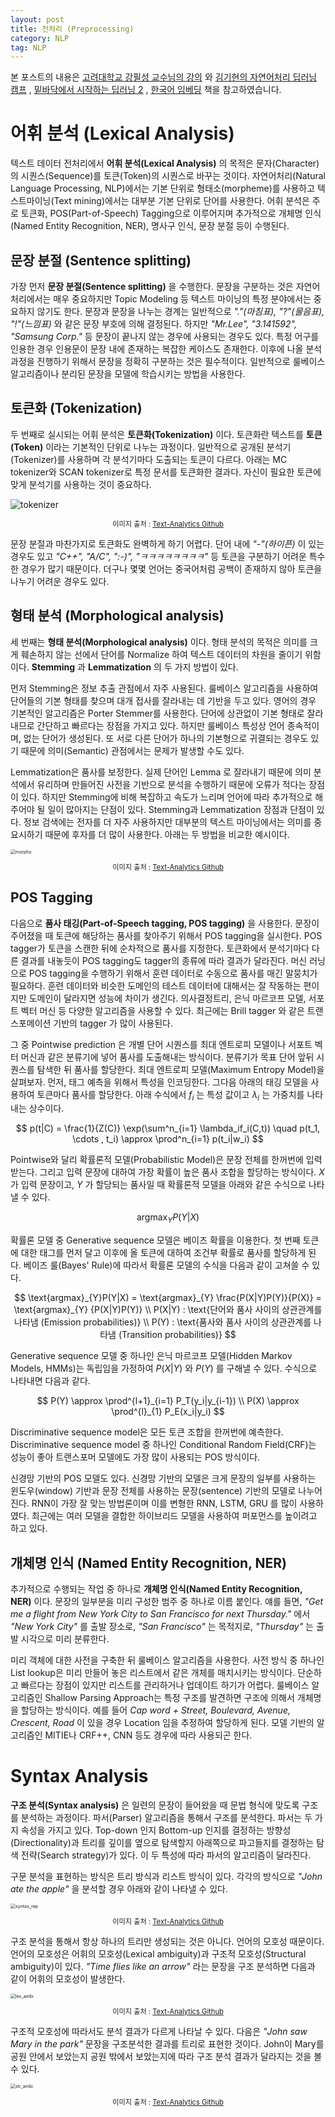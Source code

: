 ```yaml
---
layout: post
title: 전처리 (Preprocessing)
category: NLP
tag: NLP
---
```




본 포스트의 내용은 [고려대학교 강필성 교수님의 강의](https://www.youtube.com/watch?v=pXCHYq6PXto&list=PLetSlH8YjIfVzHuSXtG4jAC2zbEAErXWm) 와 [김기현의 자연어처리 딥러닝 캠프](http://www.yes24.com/Product/Goods/74802622) , [밑바닥에서 시작하는 딥러닝 2](http://www.yes24.com/Product/Goods/72173703) , [한국어 임베딩](http://m.yes24.com/goods/detail/78569687) 책을 참고하였습니다.



# 어휘 분석 (Lexical Analysis)

텍스트 데이터 전처리에서 **어휘 분석(Lexical Analysis)** 의 목적은 문자(Character)의 시퀀스(Sequence)를 토큰(Token)의 시퀀스로 바꾸는 것이다. 자연어처리(Natural Language Processing, NLP)에서는 기본 단위로 형태소(morpheme)를 사용하고 텍스트마이닝(Text mining)에서는 대부분 기본 단위로 단어를 사용한다. 어휘 분석은 주로 토큰화, POS(Part-of-Speech) Tagging으로 이루어지며 추가적으로 개체명 인식(Named Entity Recognition, NER), 명사구 인식, 문장 분절 등이 수행된다.



## 문장 분절 (Sentence splitting)

가장 먼저 **문장 분절(Sentence splitting)** 을 수행한다. 문장을 구분하는 것은 자연어 처리에서는 매우 중요하지만 Topic Modeling 등 텍스트 마이닝의 특정 분야에서는 중요하지 않기도 한다. 문장과 문장을 나누는 경계는 일반적으로 *"."(마침표), "?"(물음표), "!"(느낌표)* 와 같은 문장 부호에 의해 결정된다. 하지만 *"Mr.Lee", "3.141592", "Samsung Corp."* 등 문장이 끝나지 않는 경우에 사용되는 경우도 있다. 특정 어구를 인용한 경우 인용문이 문장 내에 존재하는 복잡한 케이스도 존재한다. 이후에 나올 분석 과정을 진행하기 위해서 문장을 정확히 구분하는 것은 필수적이다. 일반적으로 룰베이스 알고리즘이나 분리된 문장을 모델에 학습시키는 방법을 사용한다.



## 토큰화 (Tokenization)

두 번째로 실시되는 어휘 분석은 **토큰화(Tokenization)** 이다. 토큰화란 텍스트를 **토큰(Token)** 이라는 기본적인 단위로 나누는 과정이다. 일반적으로 공개된 분석기(Tokenizer)를 사용하며 각 분석기마다 도출되는 토큰이 다르다. 아래는 MC tokenizer와 SCAN tokenizer로 특정 문서를 토큰화한 결과다. 자신이 필요한 토큰에 맞게 분석기를 사용하는 것이 중요하다.

![tokenizer](https://user-images.githubusercontent.com/45377884/81628131-cc033e00-943a-11ea-8582-303e3d175b92.png)

<p align="center" style="font-size:80%">이미지 출처 : <a href="https://github.com/pilsung-kang/text-analytics">Text-Analytics Github</a></p>

문장 분절과 마찬가지로 토큰화도 완벽하게 하기 어렵다. 단어 내에 *"-"(하이픈)* 이 있는 경우도 있고 *"C++", "A/C", ":-)", "ㅋㅋㅋㅋㅋㅋㅋㅋ"* 등 토큰을 구분하기 어려운 특수한 경우가 많기 때문이다. 더구나 몇몇 언어는 중국어처럼 공백이 존재하지 않아 토큰을 나누기 어려운 경우도 있다.



## 형태 분석 (Morphological analysis)

세 번째는 **형태 분석(Morphological analysis)** 이다. 형태 분석의 목적은 의미를 크게 훼손하지 않는 선에서 단어를 Normalize 하여 텍스트 데이터의 차원을 줄이기 위함이다. **Stemming** 과 **Lemmatization** 의 두 가지 방법이 있다.

먼저 Stemming은 정보 추출 관점에서 자주 사용된다. 룰베이스 알고리즘을 사용하여 단어들의 기본 형태를 찾으며 대개 접사를 잘라내는 데 기반을 두고 있다. 영어의 경우 기본적인 알고리즘은 Porter Stemmer를 사용한다. 단어에 상관없이 기본 형태로 잘라내므로 간단하고 빠르다는 장점을 가지고 있다. 하지만 룰베이스 특성상 언어 종속적이며, 없는 단어가 생성된다. 또 서로 다른 단어가 하나의 기본형으로 귀결되는 경우도 있기 때문에 의미(Semantic) 관점에서는 문제가 발생할 수도 있다.

 Lemmatization은 품사를 보정한다. 실제 단어인 Lemma 로 잘라내기 때문에 의미 분석에서 유리하며 만들어진 사전을 기반으로 분석을 수행하기 때문에 오류가 적다는 장점이 있다. 하지만 Stemming에 비해 복잡하고 속도가 느리며 언어에 따라 추가적으로 해주어야 될 일이 많아지는 단점이 있다. Stemming과 Lemmatization 장점과 단점이 있다. 정보 검색에는 전자를 더 자주 사용하지만 대부분의 텍스트 마이닝에서는 의미를 중요시하기 때문에 후자를 더 많이 사용한다. 아래는 두 방법을 비교한 예시이다.

<img src="https://user-images.githubusercontent.com/45377884/81628366-767b6100-943b-11ea-9ae9-955f403e3b8a.png" alt="morpho" style="zoom: 50%;" />

<p align="center" style="font-size:80%">이미지 출처 : <a href="https://github.com/pilsung-kang/text-analytics">Text-Analytics Github</a></p>



## POS Tagging

다음으로 **품사 태깅(Part-of-Speech tagging, POS tagging)** 을 사용한다. 문장이 주어졌을 때 토큰에 해당하는 품사를 찾아주기 위해서 POS tagging을 실시한다. POS tagger가 토큰을 스캔한 뒤에 순차적으로 품사를 지정한다. 토큰화에서 분석기마다 다른 결과를 내놓듯이 POS tagging도 tagger의 종류에 따라 결과가 달라진다. 머신 러닝으로 POS tagging을 수행하기 위해서 훈련 데이터로 수동으로 품사를 매긴 말뭉치가 필요하다. 훈련 데이터와 비슷한 도메인의 테스트 데이터에 대해서는 잘 작동하는 편이지만 도메인이 달라지면 성능에 차이가 생긴다. 의사결정트리, 은닉 마르코프 모델, 서포트 벡터 머신 등 다양한 알고리즘을 사용할 수 있다. 최근에는 Brill tagger 와 같은 트랜스포메이션 기반의 tagger 가 많이 사용된다.

그 중 Pointwise prediction 은 개별 단어 시퀀스를 최대 엔트로피 모델이나 서포트 벡터 머신과 같은 분류기에 넣어 품사를 도출해내는 방식이다. 분류기가 목표 단어 앞뒤 시퀀스를 탐색한 뒤 품사를 할당한다. 최대 엔트로피 모델(Maximum Entropy Model)을 살펴보자. 먼저, 태그 예측을 위해서 특성을 인코딩한다. 그다음 아래의 태깅 모델을 사용하여 토큰마다 품사를 할당한다. 아래 수식에서 $f_i$ 는 특성 값이고 $\lambda_i$ 는 가중치를 나타내는 상수이다.



$$
p(t|C) = \frac{1}{Z(C)} \exp(\sum^n_{i=1} \lambda_if_i(C,t)) \quad p(t_1, \cdots , t_i) \approx \prod^n_{i=1} p(t_i|w_i)
$$



Pointwise와 달리 확률론적 모델(Probabilistic Model)은 문장 전체를 한꺼번에 입력받는다. 그리고 입력 문장에 대하여 가장 확률이 높은 품사 조합을 할당하는 방식이다. $X$ 가 입력 문장이고, $Y$ 가 할당되는 품사일 때 확률론적 모델을 아래와 같은 수식으로 나타낼 수 있다.



$$
\text{argmax}_{Y}P(Y|X)
$$



확률론 모델 중 Generative sequence 모델은 베이즈 확률을 이용한다. 첫 번째 토큰에 대한 태그를 먼저 달고 이후에 올 토큰에 대하여 조건부 확률로 품사를 할당하게 된다. 베이즈 룰(Bayes' Rule)에 따라서 확률론 모델의 수식을 다음과 같이 고쳐쓸 수 있다.



$$
\text{argmax}_{Y}P(Y|X) = \text{argmax}_{Y} \frac{P(X|Y)P(Y)}{P(X)} = \text{argmax}_{Y} {P(X|Y)P(Y)} \\
P(X|Y) : \text{단어와 품사 사이의 상관관계를 나타냄 (Emission probabilities)} \\
P(Y) : \text{품사와 품사 사이의 상관관계를 나타냄 (Transition probabilities)}
$$



Generative sequence 모델 중 하나인 은닉 마르코프 모델(Hidden Markov Models, HMMs)는 독립임을 가정하여 $P(X \vert Y)$ 와 $P(Y)$ 를 구해낼 수 있다. 수식으로 나타내면 다음과 같다.



$$
P(Y) \approx \prod^{l+1}_{i=1} P_T(y_i|y_{i-1}) \\
P(X) \approx \prod^{l}_{1} P_E(x_i|y_i)
$$



Discriminative sequence model은 모든 토큰 조합을 한꺼번에 예측한다. Discriminative sequence model 중 하나인 Conditional Random Field(CRF)는 성능이 좋아 트랜스포머 모델에도 가장 많이 사용되는 POS 방식이다. 

신경망 기반의 POS 모델도 있다. 신경망 기반의 모델은 크게 문장의 일부를 사용하는 윈도우(window) 기반과 문장 전체를 사용하는 문장(sentence) 기반의 모델로 나누어진다. RNN이 가장 잘 맞는 방법론이며 이를 변형한 RNN, LSTM, GRU 를 많이 사용하였다. 최근에는 여러 모델을 결합한 하이브리드 모델을 사용하여 퍼포먼스를 높이려고 하고 있다. 



## 개체명 인식 (Named Entity Recognition, NER)

추가적으로 수행되는 작업 중 하나로 **개체명 인식(Named Entity Recognition, NER)** 이다. 문장의 일부분을 미리 구성한 범주 중 하나로 이름 붙인다. 얘를 들면, *"Get me a flight from New York City to San Francisco for next Thursday."* 에서 *"New York City"* 를 출발 장소로, *"San Francisco"* 는 목적지로, *"Thursday"* 는 출발 시각으로 미리 분류한다.

미리 객체에 대한 사전을 구축한 뒤 룰베이스 알고리즘을 사용한다. 사전 방식 중 하나인 List lookup은 미리 만들어 놓은 리스트에서 같은 개체를 매치시키는 방식이다. 단순하고 빠르다는 장점이 있지만 리스트를 관리하거나 업데이트 하기가 어렵다. 룰베이스 알고리즘인 Shallow Parsing Approach는 특정 구조를 발견하면 구조에 의해서 개체명을 할당하는 방식이다. 예를 들어 *Cap word + Street, Boulevard, Avenue, Crescent, Road* 이 있을 경우 Location 임을 추정하여 할당하게 된다. 모델 기반의 알고리즘인 MITIE나 CRF++, CNN 등도 경우에 따라 사용되곤 한다. 



# Syntax Analysis

**구조 분석(Syntax analysis)** 은 일련의 문장이 들어왔을 때 문법 형식에 맞도록 구조를 분석하는 과정이다. 파서(Parser) 알고리즘을 통해서 구조를 분석한다. 파서는 두 가지 속성을 가지고 있다. Top-down 인지 Bottom-up 인지를 결정하는 방향성(Directionality)과 트리를 깊이를 옆으로 탐색할지 아래쪽으로 파고들지를 결정하는 탐색 전략(Search strategy)가 있다. 이 두 특성에 따라 파서의 알고리즘이 달라진다. 

구문 분석을 표현하는 방식은 트리 방식과 리스트 방식이 있다. 각각의 방식으로 *"John ate the apple"* 을 분석할 경우 아래와 같이 나타낼 수 있다.

<img src="https://user-images.githubusercontent.com/45377884/81628477-b9d5cf80-943b-11ea-999e-316ff531f9ef.png" alt="syntax_rep" style="zoom: 50%;" />

<p align="center" style="font-size:80%">이미지 출처 : <a href="https://github.com/pilsung-kang/text-analytics">Text-Analytics Github</a></p>

구조 분석을 통해서 항상 하나의 트리만 생성되는 것은 아니다. 언어의 모호성 때문이다. 언어의 모호성은 어휘의 모호성(Lexical ambiguity)과 구조적 모호성(Structural ambiguity)이 있다. *"Time flies like an arrow"* 라는 문장을 구조 분석하면 다음과 같이 어휘의 모호성이 발생한다.

<img src="https://user-images.githubusercontent.com/45377884/81628534-e12c9c80-943b-11ea-91d6-5a7a550d767d.png" alt="lex_ambi" style="zoom:50%;" />

<p align="center" style="font-size:80%">이미지 출처 : <a href="https://github.com/pilsung-kang/text-analytics">Text-Analytics Github</a></p>

구조적 모호성에 따라서도 분석 결과가 다르게 나타날 수 있다. 다음은 *"John saw Mary in the park"* 문장을 구조분석한 결과를 트리로 표현한 것이다. John이 Mary를 공원 안에서 보았는지 공원 밖에서 보았는지에 따라 구조 분석 결과가 달라지는 것을 볼 수 있다.

<img src="https://user-images.githubusercontent.com/45377884/81628583-00c3c500-943c-11ea-9a9d-f3f2190f9f64.png" alt="str_ambi" style="zoom:50%;" />

<p align="center" style="font-size:80%">이미지 출처 : <a href="https://github.com/pilsung-kang/text-analytics">Text-Analytics Github</a></p>